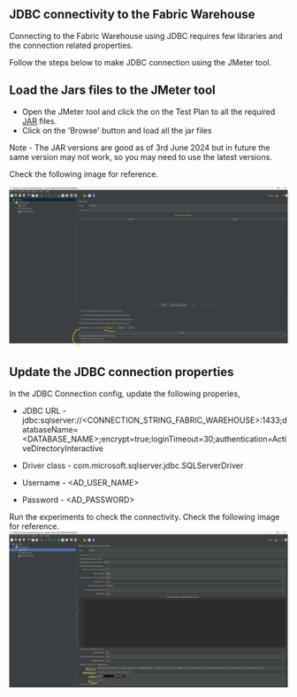 
## JDBC connectivity to the Fabric Warehouse

Connecting to the Fabric Warehouse using JDBC requires few libraries and the connection related properties. 

Follow the steps below to make JDBC connection using the JMeter tool. 


## Load the Jars files to the JMeter tool 

- Open the JMeter tool and click the on the Test Plan to all the required [JAR](jars) files.
- Click on the 'Browse' button and load all the jar files

Note - The JAR versions are good as of 3rd June 2024 but in future the same version may not work, so you may need to use the latest versions. 

Check the following image for reference. 

![Alt text](snaps/1.png?raw=true)


## Update the JDBC connection properties 

In the JDBC Connection config, update the following properies,
- JDBC URL - jdbc:sqlserver://<CONNECTION_STRING_FABRIC_WAREHOUSE>:1433;databaseName=<DATABASE_NAME>;encrypt=true;loginTimeout=30;authentication=ActiveDirectoryInteractive 

- Driver class - com.microsoft.sqlserver.jdbc.SQLServerDriver

- Username - <AD_USER_NAME>

- Password - <AD_PASSWORD>

Run the experiments to check the connectivity. Check the following image for reference. 
![Alt text](snaps/2.png?raw=true)
